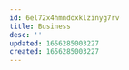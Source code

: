 ```yaml
---
id: 6el72x4hmndoxklzinyg7rv
title: Business
desc: ''
updated: 1656285003227
created: 1656285003227
---
```


